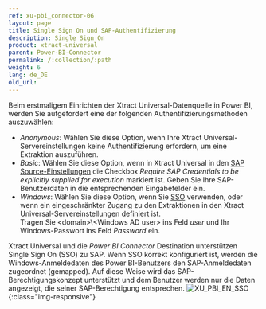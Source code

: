 ```yaml
---
ref: xu-pbi_connector-06
layout: page
title: Single Sign On und SAP-Authentifizierung
description: Single Sign On
product: xtract-universal
parent: Power-BI-Connector
permalink: /:collection/:path
weight: 6
lang: de_DE
old_url:
---
```


Beim erstmaligem Einrichten der Xtract Universal-Datenquelle in Power BI, werden Sie aufgefordert eine der folgenden Authentifizierungsmethoden auszuwählen:

* *Anonymous*: Wählen Sie diese Option, wenn Ihre Xtract Universal-Servereinstellungen keine Authentifizierung erfordern, um eine Extraktion auszuführen.
* *Basic*:  Wählen Sie diese Option, wenn in Xtract Universal in den [SAP Source-Einstellungen](../../einfuehrung/sap-verbindungen-anlegen#authentication) die Checkbox *Require SAP Credentials to be explicitly supplied for execution* markiert ist. Geben Sie Ihre SAP-Benutzerdaten in die entsprechenden Eingabefelder ein.
* *Windows*: Wählen Sie diese Option, wenn Sie [SSO](https://help.theobald-software.com/de/xtract-universal/fortgeschrittene-techniken/sap-single-sign-on) verwenden, oder wenn ein eingeschränkter Zugang zu den Extraktionen in den Xtract Universal-Servereinstellungen definiert ist. <br>
Tragen Sie \<domain>\\\<Windows AD user> ins Feld *user* und Ihr Windows-Passwort ins Feld *Password* ein.

Xtract Universal und die *Power BI Connector* Destination unterstützen Single Sign On (SSO) zu SAP. Wenn SSO korrekt konfiguriert ist, werden die Windows-Anmeldedaten des Power BI-Benutzers den SAP-Anmeldedaten zugeordnet (gemapped). Auf diese Weise wird das SAP-Berechtigungskonzept unterstützt und dem Benutzer werden nur die Daten angezeigt, die seiner SAP-Berechtigung entsprechen.
![XU_PBI_EN_SSO](/img/content/XU_PBI_EN_SSO.png){:class="img-responsive"}
